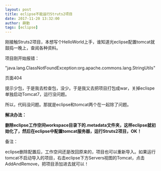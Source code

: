 ```yaml
---
layout: post
title: eclipse不能运行Struts2项目
date: 2017-11-20 13:32:00
author: 薛勤
tags: [eclipse]
---
```

刚接触Struts2项目，本想写个HelloWorld上手，谁知道光eclipse配置tomcat就鼓捣一晚上，查阅各种资料。

项目刚开始报错：

"java.lang.ClassNotFoundException:org.apache.commons.lang.StringUtils"

页面404

提示少包，于是我去检查包，没少。于是我又去把项目打包成war，关掉eclispe单独启动Tomcat7，运行没问题。

所以，代码没问题。那就是eclipse和tomcat两个在一起除了问题。

**解决办法：**

**删除eclipse工作空间workspace目录下的.metadata文件夹，这样eclipse就初始化了，然后在eclipse中配置tomcat服务器，运行Struts2项目，OK！**

备注：

eclipse删除配置后，工作空间还是改回原来的，项目也可以重新导入。如果运行tomcat不启动导入的项目，右击eclipse下方Servers视图的Tomcat，点击AddAndRemove，把项目添加进去就可以！


